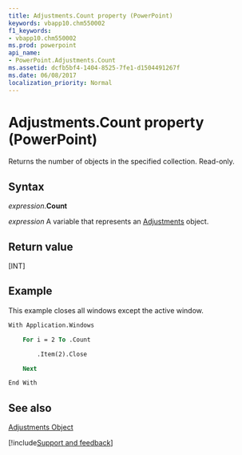 ```yaml
---
title: Adjustments.Count property (PowerPoint)
keywords: vbapp10.chm550002
f1_keywords:
- vbapp10.chm550002
ms.prod: powerpoint
api_name:
- PowerPoint.Adjustments.Count
ms.assetid: dcfb5bf4-1404-8525-7fe1-d1504491267f
ms.date: 06/08/2017
localization_priority: Normal
---
```



# Adjustments.Count property (PowerPoint)

Returns the number of objects in the specified collection. Read-only.


## Syntax

_expression_.**Count**

_expression_ A variable that represents an [Adjustments](PowerPoint.Adjustments.md) object.


## Return value

[INT]


## Example

This example closes all windows except the active window.


```vb
With Application.Windows

    For i = 2 To .Count

        .Item(2).Close

    Next

End With
```


## See also


[Adjustments Object](PowerPoint.Adjustments.md)

[!include[Support and feedback](~/includes/feedback-boilerplate.md)]